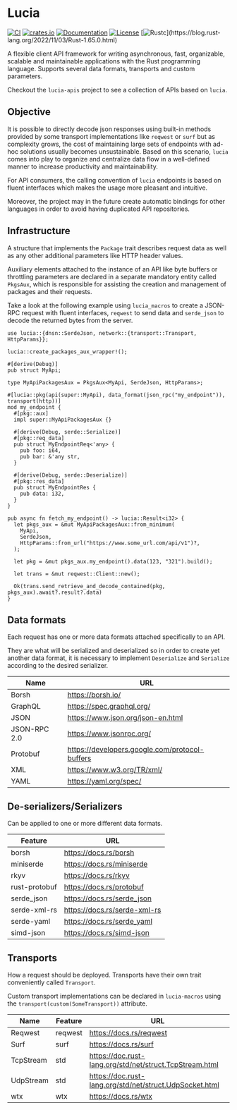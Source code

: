 # Lucia

[![CI](https://github.com/c410-f3r/lucia/workflows/Tests/badge.svg)](https://github.com/c410-f3r/lucia/actions/workflows/tests.yaml)
[![crates.io](https://img.shields.io/crates/v/lucia.svg)](https://crates.io/crates/lucia)
[![Documentation](https://docs.rs/lucia/badge.svg)](https://docs.rs/lucia)
[![License](https://img.shields.io/badge/license-MIT-blue.svg)](./LICENSE)
[![Rustc](https://img.shields.io/badge/rustc-1.65-lightgray")](https://blog.rust-lang.org/2022/11/03/Rust-1.65.0.html)

A flexible client API framework for writing asynchronous, fast, organizable, scalable and maintainable applications with the Rust programming language. Supports several data formats, transports and custom parameters.

Checkout the `lucia-apis` project to see a collection of APIs based on `lucia`.

## Objective

It is possible to directly decode json responses using built-in methods provided by some transport implementations like `reqwest` or `surf` but as complexity grows, the cost of maintaining large sets of endpoints with ad-hoc solutions usually becomes unsustainable. Based on this scenario, `lucia` comes into play to organize and centralize data flow in a well-defined manner to increase productivity and maintainability.

For API consumers, the calling convention of `lucia` endpoints is based on fluent interfaces which makes the usage more pleasant and intuitive.

Moreover, the project may in the future create automatic bindings for other languages in order to avoid having duplicated API repositories.

## Infrastructure

A structure that implements the `Package` trait describes request data as well as any other additional parameters like HTTP header values.

Auxiliary elements attached to the instance of an API like byte buffers or throttling parameters are declared in a separate mandatory entity called `PkgsAux`, which is responsible for assisting the creation and management of packages and their requests.

Take a look at the following example using `lucia_macros` to create a JSON-RPC request with fluent interfaces, `reqwest` to send data and `serde_json` to decode the returned bytes from the server.

```rust,ignore
use lucia::{dnsn::SerdeJson, network::{transport::Transport, HttpParams}};

lucia::create_packages_aux_wrapper!();

#[derive(Debug)]
pub struct MyApi;

type MyApiPackagesAux = PkgsAux<MyApi, SerdeJson, HttpParams>;

#[lucia::pkg(api(super::MyApi), data_format(json_rpc("my_endpoint")), transport(http))]
mod my_endpoint {
  #[pkg::aux]
  impl super::MyApiPackagesAux {}

  #[derive(Debug, serde::Serialize)]
  #[pkg::req_data]
  pub struct MyEndpointReq<'any> {
    pub foo: i64,
    pub bar: &'any str,
  }

  #[derive(Debug, serde::Deserialize)]
  #[pkg::res_data]
  pub struct MyEndpointRes {
    pub data: i32,
  }
}

pub async fn fetch_my_endpoint() -> lucia::Result<i32> {
  let pkgs_aux = &mut MyApiPackagesAux::from_minimum(
    MyApi,
    SerdeJson,
    HttpParams::from_url("https://www.some_url.com/api/v1")?,
  );

  let pkg = &mut pkgs_aux.my_endpoint().data(123, "321").build();

  let trans = &mut reqwest::Client::new();

  Ok(trans.send_retrieve_and_decode_contained(pkg, pkgs_aux).await?.result?.data)
}
```

## Data formats

Each request has one or more data formats attached specifically to an API.

They are what will be serialized and deserialized so in order to create yet another data format, it is necessary to implement `Deserialize` and `Serialize` according to the desired serializer.

| Name | URL |
|---|---|
| Borsh | <https://borsh.io/> |
| GraphQL | <https://spec.graphql.org/> |
| JSON | <https://www.json.org/json-en.html> |
| JSON-RPC 2.0 | <https://www.jsonrpc.org/> |
| Protobuf | <https://developers.google.com/protocol-buffers> |
| XML | <https://www.w3.org/TR/xml/> |
| YAML | <https://yaml.org/spec/> |

## De-serializers/Serializers

Can be applied to one or more different data formats.

| Feature | URL |
|---|---|
| borsh | <https://docs.rs/borsh> |
| miniserde | <https://docs.rs/miniserde> |
| rkyv | <https://docs.rs/rkyv> |
| rust-protobuf | <https://docs.rs/protobuf> |
| serde_json | <https://docs.rs/serde_json> |
| serde-xml-rs | <https://docs.rs/serde-xml-rs> |
| serde-yaml | <https://docs.rs/serde_yaml> |
| simd-json | <https://docs.rs/simd-json> |

## Transports

How a request should be deployed. Transports have their own trait conveniently called `Transport`.

Custom transport implementations can be declared in `lucia-macros` using the `transport(custom(SomeTransport))` attribute.

| Name | Feature | URL |
|---|---|---|
| Reqwest | reqwest | <https://docs.rs/reqwest> |
| Surf | surf | <https://docs.rs/surf> |
| TcpStream | std | <https://doc.rust-lang.org/std/net/struct.TcpStream.html> |
| UdpStream | std | <https://doc.rust-lang.org/std/net/struct.UdpSocket.html> |
| wtx | wtx |<https://docs.rs/wtx> |
